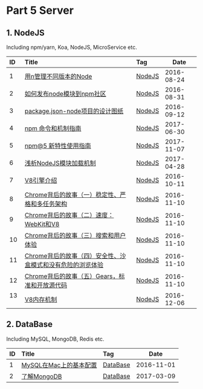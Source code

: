 # Part 5 Server

## 1. NodeJS

Including npm/yarn, Koa, NodeJS, MicroService etc.

| ID   | Title                                                 | Tag                                                                                    | Date    |
| :--- | :---------------------------------------------------- | :------------------------------------------------------------------------------------- | ------- |
| 1    | [用n管理不同版本的Node](https://github.com/muwenzi/Program-Blog/issues/6)             | [NodeJS](https://github.com/muwenzi/Program-Blog/issues?q=is%3Aissue+is%3Aopen+label%3ANodeJS) | 2016-08-24 |
| 2    | [如何发布node模块到npm社区](https://github.com/muwenzi/Program-Blog/issues/12)        | [NodeJS](https://github.com/muwenzi/Program-Blog/issues?q=is%3Aissue+is%3Aopen+label%3ANodeJS) | 2016-08-31 |
| 3    | [package.json-node项目的设计图纸](https://github.com/muwenzi/Program-Blog/issues/22) | [NodeJS](https://github.com/muwenzi/Program-Blog/issues?q=is%3Aissue+is%3Aopen+label%3ANodeJS) | 2016-09-12 |
| 4    | [npm 命令和机制指南](https://github.com/muwenzi/Program-Blog/issues/104) | [NodeJS](https://github.com/muwenzi/Program-Blog/issues?q=is%3Aissue+is%3Aopen+label%3ANodeJS) | 2017-06-30 |
| 5    | [npm@5 新特性使用指南](https://github.com/muwenzi/Program-Blog/issues/112) | [NodeJS](https://github.com/muwenzi/Program-Blog/issues?q=is%3Aissue+is%3Aopen+label%3ANodeJS) | 2017-11-07 |
| 6    | [浅析NodeJS模块加载机制](https://github.com/muwenzi/Program-Blog/issues/94) | [NodeJS](https://github.com/muwenzi/Program-Blog/issues?q=is%3Aissue+is%3Aopen+label%3ANodeJS) | 2017-04-28 |
| 7    | [V8引擎介绍](https://github.com/muwenzi/Program-Blog/issues/33) | [NodeJS](https://github.com/muwenzi/Program-Blog/issues?q=is%3Aissue+is%3Aopen+label%3ANodeJS) | 2016-10-11 |
| 8    | [Chrome背后的故事（一）稳定性、严格和多任务架构](https://github.com/muwenzi/Program-Blog/issues/47) | [NodeJS](https://github.com/muwenzi/Program-Blog/issues?q=is%3Aissue+is%3Aopen+label%3ANodeJS) | 2016-11-10 |
| 9    | [Chrome背后的故事（二）速度：WebKit和V8](https://github.com/muwenzi/Program-Blog/issues/48) | [NodeJS](https://github.com/muwenzi/Program-Blog/issues?q=is%3Aissue+is%3Aopen+label%3ANodeJS) | 2016-11-10 |
| 10    | [Chrome背后的故事（三）搜索和用户体验](https://github.com/muwenzi/Program-Blog/issues/49) | [NodeJS](https://github.com/muwenzi/Program-Blog/issues?q=is%3Aissue+is%3Aopen+label%3ANodeJS) | 2016-11-10 |
| 11    | [Chrome背后的故事（四）安全性、沙盒模式和没有危险的浏览体验](https://github.com/muwenzi/Program-Blog/issues/51) | [NodeJS](https://github.com/muwenzi/Program-Blog/issues?q=is%3Aissue+is%3Aopen+label%3ANodeJS) | 2016-11-10 |
| 12    | [Chrome背后的故事（五）Gears，标准和开放源代码](https://github.com/muwenzi/Program-Blog/issues/50) | [NodeJS](https://github.com/muwenzi/Program-Blog/issues?q=is%3Aissue+is%3Aopen+label%3ANodeJS) | 2016-11-10 |
| 13    | [V8内存机制](https://github.com/muwenzi/Program-Blog/issues/61) | [NodeJS](https://github.com/muwenzi/Program-Blog/issues?q=is%3Aissue+is%3Aopen+label%3ANodeJS) | 2016-12-06 |

## 2. DataBase

Including MySQL, MongoDB, Redis etc.

| ID   | Title                                                 | Tag                                                                                    | Date    |
| :--- | :---------------------------------------------------- | :------------------------------------------------------------------------------------- | ------- |
| 1    | [MySQL在Mac上的基本配置](https://github.com/muwenzi/Program-Blog/issues/44)             | [DataBase](https://github.com/muwenzi/Program-Blog/issues?q=is%3Aissue+is%3Aopen+label%3ADataBase) | 2016-11-01 |
| 2    | [了解MongoDB](https://github.com/muwenzi/Program-Blog/issues/90)             | [DataBase](https://github.com/muwenzi/Program-Blog/issues?q=is%3Aissue+is%3Aopen+label%3ADataBase) | 2017-03-09 |